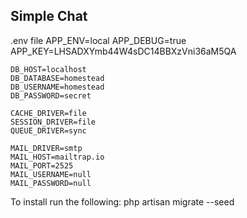 ## Simple Chat

.env file
    APP_ENV=local
    APP_DEBUG=true
    APP_KEY=LHSADXYmb44W4sDC14BBXzVni36aM5QA

    DB_HOST=localhost
    DB_DATABASE=homestead
    DB_USERNAME=homestead
    DB_PASSWORD=secret

    CACHE_DRIVER=file
    SESSION_DRIVER=file
    QUEUE_DRIVER=sync

    MAIL_DRIVER=smtp
    MAIL_HOST=mailtrap.io
    MAIL_PORT=2525
    MAIL_USERNAME=null
    MAIL_PASSWORD=null

To install run the following:
    php artisan migrate --seed